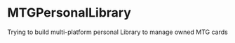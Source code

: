 MTGPersonalLibrary
==================

Trying to build multi-platform personal Library to manage owned MTG cards

